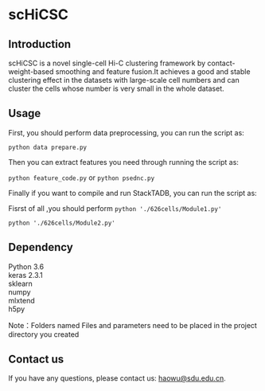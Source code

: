 # scHiCSC
## Introduction
scHiCSC is a novel single-cell Hi-C clustering framework by contact-weight-based smoothing and feature fusion.It achieves a good and stable clustering effect in the datasets with large-scale cell numbers and can cluster the cells whose number is very small in the whole dataset.

## Usage
First, you should perform data preprocessing, you can run the script as: 

`python data prepare.py`  

Then you can extract features you need through running the script as:  

`python feature_code.py` or `python psednc.py`  

Finally if you want to compile and run StackTADB, you can run the script as:  

Fisrst of all ,you should perform 
`python './626cells/Module1.py'`

`python './626cells/Module2.py'`

## Dependency
Python 3.6   
keras  2.3.1  
sklearn  
numpy  
mlxtend  
h5py 




Note：Folders named Files and parameters need to be placed in the project directory you created

## Contact us

If you have any questions, please contact us: haowu@sdu.edu.cn.


